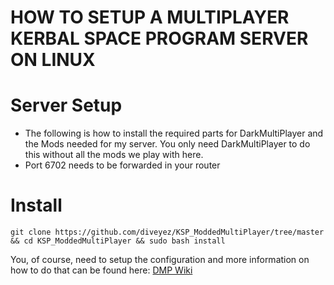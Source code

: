 # HOW TO SETUP A MULTIPLAYER KERBAL SPACE PROGRAM SERVER ON LINUX

# Server Setup
- The following is how to install the required parts for DarkMultiPlayer and the Mods needed for my server. You only need DarkMultiPlayer to do this without all the mods we play with here.
- Port 6702 needs to be forwarded in your router

# Install
```
git clone https://github.com/diveyez/KSP_ModdedMultiPlayer/tree/master && cd KSP_ModdedMultiPlayer && sudo bash install
```

You, of course, need to setup the configuration and more information on how to do that can be found here: <a href="http://d-mp.org/w/Main_Page">DMP Wiki</a>

